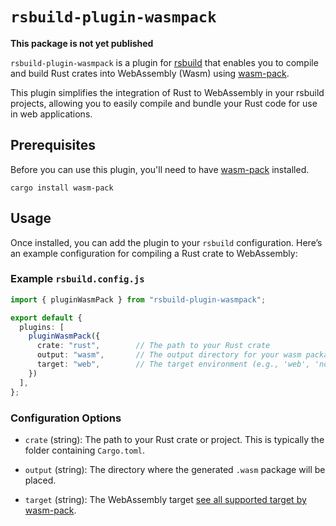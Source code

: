 # `rsbuild-plugin-wasmpack`

**This package is not yet published**

`rsbuild-plugin-wasmpack` is a plugin for [rsbuild](https://rsbuild.dev/) that enables you to compile and build Rust crates into WebAssembly (Wasm) using [wasm-pack](https://rustwasm.github.io/wasm-pack/).

This plugin simplifies the integration of Rust to WebAssembly in your rsbuild projects, allowing you to easily compile and bundle your Rust code for use in web applications.



## Prerequisites

Before you can use this plugin, you'll need to have [wasm-pack](https://rustwasm.github.io/wasm-pack/) installed.

```Shell
cargo install wasm-pack
```

## Usage

Once installed, you can add the plugin to your `rsbuild` configuration. Here’s an example configuration for compiling a Rust crate to WebAssembly:

### Example `rsbuild.config.js`

```typescript
import { pluginWasmPack } from "rsbuild-plugin-wasmpack";

export default {
  plugins: [
    pluginWasmPack({
      crate: "rust",        // The path to your Rust crate
      output: "wasm",       // The output directory for your wasm package
      target: "web",        // The target environment (e.g., 'web', 'nodejs')
    })
  ],
};
```

### Configuration Options

- `crate` (string): The path to your Rust crate or project. This is typically the folder containing `Cargo.toml`.

- `output` (string): The directory where the generated `.wasm` package will be placed.

- `target` (string): The WebAssembly target [see all supported target by wasm-pack](https://rustwasm.github.io/wasm-pack/book/commands/build.html#target).

